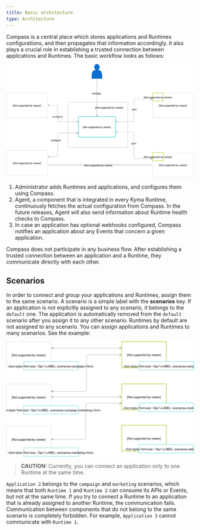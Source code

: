 ```yaml
---
title: Basic architecture
type: Architecture
---
```


Compass is a central place which stores applications and Runtimes configurations, and then propagates that information accordingly. It also plays a crucial role in establishing a trusted connection between applications and Runtimes. The basic workflow looks as follows:

![Basic architecture](./assets/architecture.svg)

1. Administrator adds Runtimes and applications, and configures them using Compass.
2. Agent, a component that is integrated in every Kyma Runtime, continuously fetches the actual configuration from Compass. In the future releases, Agent will also send information about Runtime health checks to Compass.
3. In case an application has optional webhooks configured, Compass notifies an application about any Events that concern a given application.

Compass does not participate in any business flow. After establishing a trusted connection between an application and a Runtime, they communicate directly with each other.

## Scenarios

In order to connect and group your applications and Runtimes, assign them to the same scenario.
A scenario is a simple label with the **scenarios** key. If an application is not explicitly assigned to any scenario, it belongs to the `default` one. The application is automatically removed from the `default` scenario after you assign it to any other scenario. Runtimes by default are not assigned to any scenario. You can assign applications and Runtimes to many scenarios. See the example:

![Scenarios](./assets/scenarios.svg)

>**CAUTION:** Currently, you can connect an application only to one Runtime at the same time.  

`Application 2` belongs to the `campaign` and `marketing` scenarios, which means that both `Runtime 1` and `Runtime 2` can consume its APIs or Events, but not at the same time. If you try to connect a Runtime to an application that is already assigned to another Runtime, the communication fails. Communication between components that do not belong to the same scenario is completely forbidden. For example, `Application 3` cannot communicate with `Runtime 1`.
